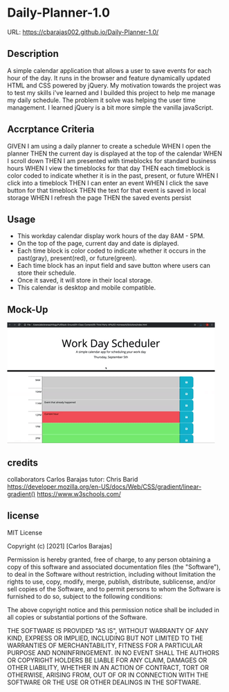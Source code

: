 # Daily-Planner-1.0

URL: https://cbarajas002.github.io/Daily-Planner-1.0/


## Description 
A simple calendar application that allows a user to save events for each hour of the day. It runs in the browser and feature dynamically updated HTML and CSS powered by jQuery. My motivation towards the project was to test my skills i've learned and I builded this project to help me manage my daily schedule. The problem it solve was helping the user time management. I learned jQuery is a bit more simple the vanilla javaScript. 

## Accrptance Criteria 

GIVEN I am using a daily planner to create a schedule
WHEN I open the planner
THEN the current day is displayed at the top of the calendar
WHEN I scroll down
THEN I am presented with timeblocks for standard business hours
WHEN I view the timeblocks for that day
THEN each timeblock is color coded to indicate whether it is in the past, present, or future
WHEN I click into a timeblock
THEN I can enter an event
WHEN I click the save button for that timeblock
THEN the text for that event is saved in local storage
WHEN I refresh the page
THEN the saved events persist

## Usage 

- This workday calendar display work hours of the day 8AM - 5PM.
- On the top of the page, current day and date is diplayed.
- Each time block is color coded to indicate whether it occurs in the past(gray), present(red), or future(green).
- Each time block has an input field and save button where users can store their schedule.
- Once it saved, it will store in their local storage.
- This calendar is desktop and mobile compatible.


## Mock-Up

![alt text](05-third-party-apis-homework-demo.gif)

## credits 

collaborators Carlos Barajas  tutor: Chris Barid https://developer.mozilla.org/en-US/docs/Web/CSS/gradient/linear-gradient() https://www.w3schools.com/


## license

MIT License

Copyright (c) [2021] [Carlos Barajas]

Permission is hereby granted, free of charge, to any person obtaining a copy of this software and associated documentation files (the "Software"), to deal in the Software without restriction, including without limitation the rights to use, copy, modify, merge, publish, distribute, sublicense, and/or sell copies of the Software, and to permit persons to whom the Software is furnished to do so, subject to the following conditions:

The above copyright notice and this permission notice shall be included in all copies or substantial portions of the Software.

THE SOFTWARE IS PROVIDED "AS IS", WITHOUT WARRANTY OF ANY KIND, EXPRESS OR IMPLIED, INCLUDING BUT NOT LIMITED TO THE WARRANTIES OF MERCHANTABILITY, FITNESS FOR A PARTICULAR PURPOSE AND NONINFRINGEMENT. IN NO EVENT SHALL THE AUTHORS OR COPYRIGHT HOLDERS BE LIABLE FOR ANY CLAIM, DAMAGES OR OTHER LIABILITY, WHETHER IN AN ACTION OF CONTRACT, TORT OR OTHERWISE, ARISING FROM, OUT OF OR IN CONNECTION WITH THE SOFTWARE OR THE USE OR OTHER DEALINGS IN THE SOFTWARE.

